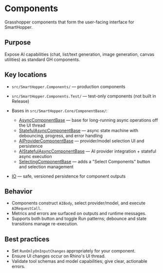 # Components

Grasshopper components that form the user-facing interface for SmartHopper.

## Purpose

Expose AI capabilities (chat, list/text generation, image generation, canvas utilities) as standard GH components.

## Key locations

- `src/SmartHopper.Components/` — production components
- `src/SmartHopper.Components.Test/` — test-only components (not built in Release)
- Bases in `src/SmartHopper.Core/ComponentBase/`:
  - [AsyncComponentBase](./ComponentBase/AsyncComponentBase.md) — base for long-running async operations off the UI thread
  - [StatefulAsyncComponentBase](./ComponentBase/StatefulAsyncComponentBase.md) — async state machine with debouncing, progress, and error handling
  - [AIProviderComponentBase](./ComponentBase/AIProviderComponentBase.md) — provider/model selection UI and persistence
  - [AIStatefulAsyncComponentBase](./ComponentBase/AIStatefulAsyncComponentBase.md) — AI provider integration + stateful async execution
  - [SelectingComponentBase](./ComponentBase/SelectingComponentBase.md) — adds a "Select Components" button and selection management

 - [IO](./IO/index.md) — safe, versioned persistence for component outputs

## Behavior

- Components construct `AIBody`, select provider/model, and execute `AIRequestCall`.
- Metrics and errors are surfaced on outputs and runtime messages.
- Supports both button and toggle Run patterns; debounce and state transitions manage re-execution.

## Best practices

- Set `RunOnlyOnInputChanges` appropriately for your component.
- Ensure UI changes occur on Rhino's UI thread.
- Validate tool schemas and model capabilities; give clear, actionable errors.
